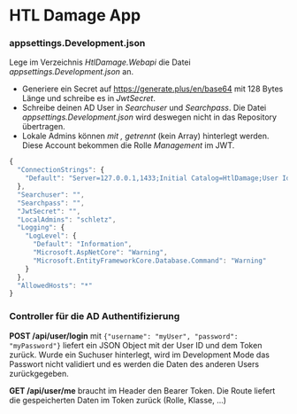 # HTL Damage App

### appsettings.Development.json

Lege im Verzeichnis *HtlDamage.Webapi* die Datei *appsettings.Development.json* an.

- Generiere ein Secret auf https://generate.plus/en/base64 mit 128 Bytes Länge und schreibe es in *JwtSecret*.
- Schreibe deinen AD User in *Searchuser* und *Searchpass*. Die Datei *appsettings.Development.json*
  wird deswegen nicht in das Repository übertragen.
- Lokale Admins können *mit , getrennt* (kein Array) hinterlegt werden. Diese Account bekommen die
  Rolle *Management* im JWT.

```javascript
{
  "ConnectionStrings": {
    "Default": "Server=127.0.0.1,1433;Initial Catalog=HtlDamage;User Id=sa;Password=SqlServer2019"
  },
  "Searchuser": "",
  "Searchpass": "",
  "JwtSecret": "",
  "LocalAdmins": "schletz",
  "Logging": {
    "LogLevel": {
      "Default": "Information",
      "Microsoft.AspNetCore": "Warning",
      "Microsoft.EntityFrameworkCore.Database.Command": "Warning"
    }
  },
  "AllowedHosts": "*"
}
```

### Controller für die AD Authentifizierung

**POST /api/user/login** mit `{"username": "myUser", "password": "myPassword"}` liefert ein JSON
Object mit der User ID und dem Token zurück. Wurde ein Suchuser hinterlegt, wird im Development
Mode das Passwort nicht validiert und es werden die Daten des anderen Users zurückgegeben.

**GET /api/user/me** braucht im Header den Bearer Token. Die Route liefert die gespeicherten
Daten im Token zurück (Rolle, Klasse, ...)
